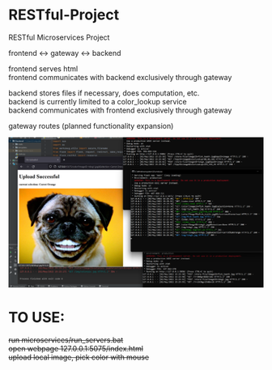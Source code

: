 
# RESTful-Project
RESTful Microservices Project

frontend <-> gateway <-> backend

frontend serves html</br>
frontend communicates with backend exclusively through gateway

backend stores files if necessary, does computation, etc.</br>
backend is currently limited to a color_lookup service</br>
backend communicates with frontend exclusively through gateway</br>

gateway routes (planned functionality expansion)

![alt text](https://github.com/scott-sattler/RESTful-project/blob/main/web_api_screenshot.png?raw=true)

# TO USE:
~~run microservices/run_servers.bat</br>
open webpage 127.0.0.1:5075/index.html</br>
upload local image, pick color with mouse</br>~~
